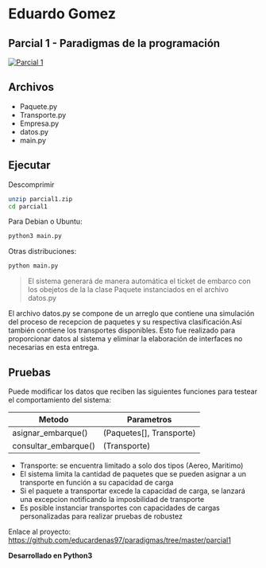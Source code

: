 # Eduardo Gomez
## Parcial 1 - Paradigmas de la programación


[![Parcial 1](https://travis-ci.org/joemccann/dillinger.svg?branch=master)](https://travis-ci.org/joemccann/dillinger)



## Archivos

- Paquete.py 
- Transporte.py
- Empresa.py
- datos.py
- main.py

## Ejecutar
Descomprimir
```sh
unzip parcial1.zip
cd parcial1
```

Para Debian o Ubuntu:
```sh
python3 main.py
```
Otras distribuciones:
```sh
python main.py 
```


> El sistema generará de manera automática 
> el ticket de embarco con los obejetos de la 
> la clase Paquete instanciados en el archivo
> datos.py

El archivo datos.py se compone de un arreglo que contiene una simulación del proceso de recepcion de paquetes y su respectiva clasificación.Así también contiene los transportes disponibles. Esto fue realizado para proporcionar datos al sistema y eliminar la elaboración de interfaces no necesarias en esta entrega. 

## Pruebas
Puede modificar los datos que reciben las siguientes funciones para testear el comportamiento del sistema:

| Metodo | Parametros |
| ------ | ------ |
| asignar_embarque() | (Paquetes[], Transporte) |
| consultar_embarque() | (Transporte) |

- Transporte: se encuentra limitado a solo dos tipos (Aereo, Maritimo)
- El sistema limita la cantidad de paquetes que se pueden asignar a un transporte en función a su capacidad de carga
- Si el paquete a transportar excede la capacidad de carga, se lanzará una excepcion notificando la imposbilidad de transporte
- Es posible instanciar transportes con capacidades de cargas personalizadas para realizar pruebas de robustez

Enlace al proyecto:
https://github.com/educardenas97/paradigmas/tree/master/parcial1

**Desarrollado en Python3**

   [dill]: <https://github.com/joemccann/dillinger>
   
